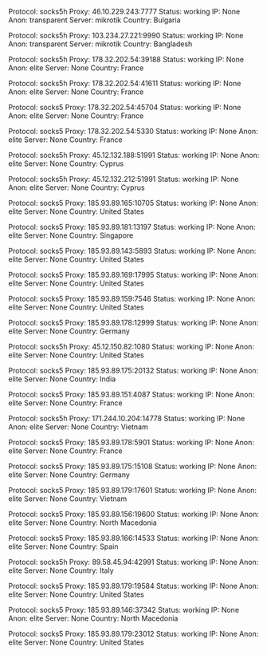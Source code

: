 Protocol: socks5h
Proxy: 46.10.229.243:7777
Status: working
IP: None
Anon: transparent
Server: mikrotik
Country: Bulgaria

Protocol: socks5h
Proxy: 103.234.27.221:9990
Status: working
IP: None
Anon: transparent
Server: mikrotik
Country: Bangladesh

Protocol: socks5h
Proxy: 178.32.202.54:39188
Status: working
IP: None
Anon: elite
Server: None
Country: France

Protocol: socks5h
Proxy: 178.32.202.54:41611
Status: working
IP: None
Anon: elite
Server: None
Country: France

Protocol: socks5
Proxy: 178.32.202.54:45704
Status: working
IP: None
Anon: elite
Server: None
Country: France

Protocol: socks5
Proxy: 178.32.202.54:5330
Status: working
IP: None
Anon: elite
Server: None
Country: France

Protocol: socks5h
Proxy: 45.12.132.188:51991
Status: working
IP: None
Anon: elite
Server: None
Country: Cyprus

Protocol: socks5h
Proxy: 45.12.132.212:51991
Status: working
IP: None
Anon: elite
Server: None
Country: Cyprus

Protocol: socks5
Proxy: 185.93.89.165:10705
Status: working
IP: None
Anon: elite
Server: None
Country: United States

Protocol: socks5
Proxy: 185.93.89.181:13197
Status: working
IP: None
Anon: elite
Server: None
Country: Singapore

Protocol: socks5
Proxy: 185.93.89.143:5893
Status: working
IP: None
Anon: elite
Server: None
Country: United States

Protocol: socks5
Proxy: 185.93.89.169:17995
Status: working
IP: None
Anon: elite
Server: None
Country: United States

Protocol: socks5
Proxy: 185.93.89.159:7546
Status: working
IP: None
Anon: elite
Server: None
Country: United States

Protocol: socks5
Proxy: 185.93.89.178:12999
Status: working
IP: None
Anon: elite
Server: None
Country: Germany

Protocol: socks5h
Proxy: 45.12.150.82:1080
Status: working
IP: None
Anon: elite
Server: None
Country: United States

Protocol: socks5
Proxy: 185.93.89.175:20132
Status: working
IP: None
Anon: elite
Server: None
Country: India

Protocol: socks5
Proxy: 185.93.89.151:4087
Status: working
IP: None
Anon: elite
Server: None
Country: France

Protocol: socks5h
Proxy: 171.244.10.204:14778
Status: working
IP: None
Anon: elite
Server: None
Country: Vietnam

Protocol: socks5
Proxy: 185.93.89.178:5901
Status: working
IP: None
Anon: elite
Server: None
Country: France

Protocol: socks5
Proxy: 185.93.89.175:15108
Status: working
IP: None
Anon: elite
Server: None
Country: Germany

Protocol: socks5
Proxy: 185.93.89.179:17601
Status: working
IP: None
Anon: elite
Server: None
Country: Vietnam

Protocol: socks5
Proxy: 185.93.89.156:19600
Status: working
IP: None
Anon: elite
Server: None
Country: North Macedonia

Protocol: socks5
Proxy: 185.93.89.166:14533
Status: working
IP: None
Anon: elite
Server: None
Country: Spain

Protocol: socks5h
Proxy: 89.58.45.94:42991
Status: working
IP: None
Anon: elite
Server: None
Country: Italy

Protocol: socks5
Proxy: 185.93.89.179:19584
Status: working
IP: None
Anon: elite
Server: None
Country: United States

Protocol: socks5
Proxy: 185.93.89.146:37342
Status: working
IP: None
Anon: elite
Server: None
Country: North Macedonia

Protocol: socks5
Proxy: 185.93.89.179:23012
Status: working
IP: None
Anon: elite
Server: None
Country: United States

